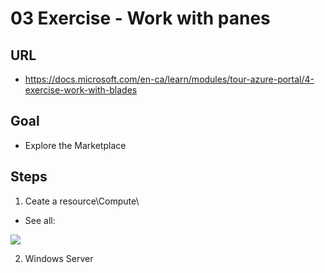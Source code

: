 # 03 Exercise - Work with panes

## URL
* https://docs.microsoft.com/en-ca/learn/modules/tour-azure-portal/4-exercise-work-with-blades

## Goal
* Explore the Marketplace

## Steps
1) Ceate a resource\Compute\
  * See all:

[<img src="https://i.imgur.com/aSub7Rx.png">](https://i.imgur.com/aSub7Rx.png)

2) Windows Server
